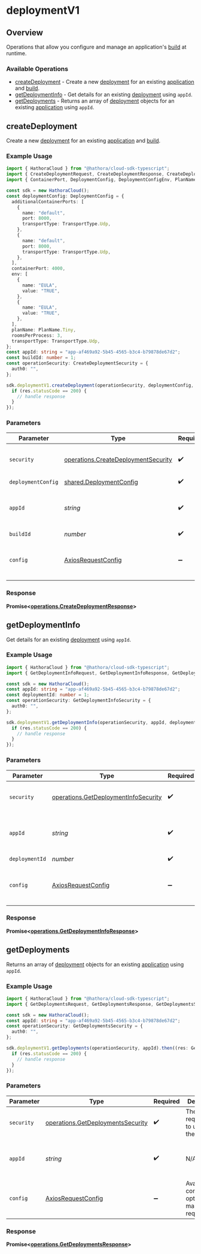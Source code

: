 # deploymentV1

## Overview

Operations that allow you configure and manage an application's [build](https://hathora.dev/docs/concepts/hathora-entities#build) at runtime.

### Available Operations

* [createDeployment](#createdeployment) - Create a new [deployment](https://hathora.dev/docs/concepts/hathora-entities#deployment) for an existing [application](https://hathora.dev/docs/concepts/hathora-entities#application) and [build](https://hathora.dev/docs/concepts/hathora-entities#build).
* [getDeploymentInfo](#getdeploymentinfo) - Get details for an existing [deployment](https://hathora.dev/docs/concepts/hathora-entities#deployment) using `appId`.
* [getDeployments](#getdeployments) - Returns an array of [deployment](https://hathora.dev/docs/concepts/hathora-entities#deployment) objects for an existing [application](https://hathora.dev/docs/concepts/hathora-entities#application) using `appId`.

## createDeployment

Create a new [deployment](https://hathora.dev/docs/concepts/hathora-entities#deployment) for an existing [application](https://hathora.dev/docs/concepts/hathora-entities#application) and [build](https://hathora.dev/docs/concepts/hathora-entities#build).

### Example Usage

```typescript
import { HathoraCloud } from "@hathora/cloud-sdk-typescript";
import { CreateDeploymentRequest, CreateDeploymentResponse, CreateDeploymentSecurity } from "@hathora/cloud-sdk-typescript/dist/sdk/models/operations";
import { ContainerPort, DeploymentConfig, DeploymentConfigEnv, PlanName, TransportType } from "@hathora/cloud-sdk-typescript/dist/sdk/models/shared";

const sdk = new HathoraCloud();
const deploymentConfig: DeploymentConfig = {
  additionalContainerPorts: [
    {
      name: "default",
      port: 8000,
      transportType: TransportType.Udp,
    },
    {
      name: "default",
      port: 8000,
      transportType: TransportType.Udp,
    },
  ],
  containerPort: 4000,
  env: [
    {
      name: "EULA",
      value: "TRUE",
    },
    {
      name: "EULA",
      value: "TRUE",
    },
  ],
  planName: PlanName.Tiny,
  roomsPerProcess: 3,
  transportType: TransportType.Udp,
};
const appId: string = "app-af469a92-5b45-4565-b3c4-b79878de67d2";
const buildId: number = 1;
const operationSecurity: CreateDeploymentSecurity = {
  auth0: "",
};

sdk.deploymentV1.createDeployment(operationSecurity, deploymentConfig, appId, buildId).then((res: CreateDeploymentResponse) => {
  if (res.statusCode == 200) {
    // handle response
  }
});
```

### Parameters

| Parameter                                                                                  | Type                                                                                       | Required                                                                                   | Description                                                                                | Example                                                                                    |
| ------------------------------------------------------------------------------------------ | ------------------------------------------------------------------------------------------ | ------------------------------------------------------------------------------------------ | ------------------------------------------------------------------------------------------ | ------------------------------------------------------------------------------------------ |
| `security`                                                                                 | [operations.CreateDeploymentSecurity](../../models/operations/createdeploymentsecurity.md) | :heavy_check_mark:                                                                         | The security requirements to use for the request.                                          |                                                                                            |
| `deploymentConfig`                                                                         | [shared.DeploymentConfig](../../models/shared/deploymentconfig.md)                         | :heavy_check_mark:                                                                         | N/A                                                                                        |                                                                                            |
| `appId`                                                                                    | *string*                                                                                   | :heavy_check_mark:                                                                         | N/A                                                                                        | app-af469a92-5b45-4565-b3c4-b79878de67d2                                                   |
| `buildId`                                                                                  | *number*                                                                                   | :heavy_check_mark:                                                                         | N/A                                                                                        | 1                                                                                          |
| `config`                                                                                   | [AxiosRequestConfig](https://axios-http.com/docs/req_config)                               | :heavy_minus_sign:                                                                         | Available config options for making requests.                                              |                                                                                            |


### Response

**Promise<[operations.CreateDeploymentResponse](../../models/operations/createdeploymentresponse.md)>**


## getDeploymentInfo

Get details for an existing [deployment](https://hathora.dev/docs/concepts/hathora-entities#deployment) using `appId`.

### Example Usage

```typescript
import { HathoraCloud } from "@hathora/cloud-sdk-typescript";
import { GetDeploymentInfoRequest, GetDeploymentInfoResponse, GetDeploymentInfoSecurity } from "@hathora/cloud-sdk-typescript/dist/sdk/models/operations";

const sdk = new HathoraCloud();
const appId: string = "app-af469a92-5b45-4565-b3c4-b79878de67d2";
const deploymentId: number = 1;
const operationSecurity: GetDeploymentInfoSecurity = {
  auth0: "",
};

sdk.deploymentV1.getDeploymentInfo(operationSecurity, appId, deploymentId).then((res: GetDeploymentInfoResponse) => {
  if (res.statusCode == 200) {
    // handle response
  }
});
```

### Parameters

| Parameter                                                                                    | Type                                                                                         | Required                                                                                     | Description                                                                                  | Example                                                                                      |
| -------------------------------------------------------------------------------------------- | -------------------------------------------------------------------------------------------- | -------------------------------------------------------------------------------------------- | -------------------------------------------------------------------------------------------- | -------------------------------------------------------------------------------------------- |
| `security`                                                                                   | [operations.GetDeploymentInfoSecurity](../../models/operations/getdeploymentinfosecurity.md) | :heavy_check_mark:                                                                           | The security requirements to use for the request.                                            |                                                                                              |
| `appId`                                                                                      | *string*                                                                                     | :heavy_check_mark:                                                                           | N/A                                                                                          | app-af469a92-5b45-4565-b3c4-b79878de67d2                                                     |
| `deploymentId`                                                                               | *number*                                                                                     | :heavy_check_mark:                                                                           | N/A                                                                                          | 1                                                                                            |
| `config`                                                                                     | [AxiosRequestConfig](https://axios-http.com/docs/req_config)                                 | :heavy_minus_sign:                                                                           | Available config options for making requests.                                                |                                                                                              |


### Response

**Promise<[operations.GetDeploymentInfoResponse](../../models/operations/getdeploymentinforesponse.md)>**


## getDeployments

Returns an array of [deployment](https://hathora.dev/docs/concepts/hathora-entities#deployment) objects for an existing [application](https://hathora.dev/docs/concepts/hathora-entities#application) using `appId`.

### Example Usage

```typescript
import { HathoraCloud } from "@hathora/cloud-sdk-typescript";
import { GetDeploymentsRequest, GetDeploymentsResponse, GetDeploymentsSecurity } from "@hathora/cloud-sdk-typescript/dist/sdk/models/operations";

const sdk = new HathoraCloud();
const appId: string = "app-af469a92-5b45-4565-b3c4-b79878de67d2";
const operationSecurity: GetDeploymentsSecurity = {
  auth0: "",
};

sdk.deploymentV1.getDeployments(operationSecurity, appId).then((res: GetDeploymentsResponse) => {
  if (res.statusCode == 200) {
    // handle response
  }
});
```

### Parameters

| Parameter                                                                              | Type                                                                                   | Required                                                                               | Description                                                                            | Example                                                                                |
| -------------------------------------------------------------------------------------- | -------------------------------------------------------------------------------------- | -------------------------------------------------------------------------------------- | -------------------------------------------------------------------------------------- | -------------------------------------------------------------------------------------- |
| `security`                                                                             | [operations.GetDeploymentsSecurity](../../models/operations/getdeploymentssecurity.md) | :heavy_check_mark:                                                                     | The security requirements to use for the request.                                      |                                                                                        |
| `appId`                                                                                | *string*                                                                               | :heavy_check_mark:                                                                     | N/A                                                                                    | app-af469a92-5b45-4565-b3c4-b79878de67d2                                               |
| `config`                                                                               | [AxiosRequestConfig](https://axios-http.com/docs/req_config)                           | :heavy_minus_sign:                                                                     | Available config options for making requests.                                          |                                                                                        |


### Response

**Promise<[operations.GetDeploymentsResponse](../../models/operations/getdeploymentsresponse.md)>**

